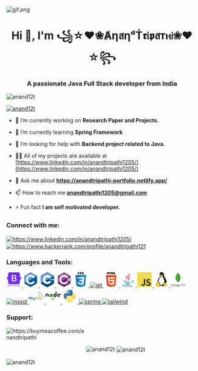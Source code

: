 <img src="https://www.google.com/url?sa=i&url=https%3A%2F%2Fgithub.com%2Fusman-rizwan&psig=AOvVaw3JxTUAyDbgpRR4g0ubc1Jg&ust=1721550767840000&source=images&cd=vfe&opi=89978449&ved=0CBAQjRxqFwoTCMDB3cGatYcDFQAAAAAdAAAAABAQ" alt="gif.png">
<h1 align="center">Hi 👋, I'm ︎꧁☆❤️❀ȺƞสƞᵈṪ𝖗𝗂𝖕สтⲏ𝗂❀❤️☆꧂</h1>
<h3 align="center">A passionate Java Full Stack developer from India</h3>

<p align="left"> <img src="https://komarev.com/ghpvc/?username=anand12t&label=Profile%20views&color=0e75b6&style=flat" alt="anand12t" /> </p>

<p align="left"> <a href="https://github.com/ryo-ma/github-profile-trophy"><img src="https://github-profile-trophy.vercel.app/?username=anand12t" alt="anand12t" /></a> </p>

- 🔭 I’m currently working on **Research Paper and Projects.**

- 🌱 I’m currently learning **Spring Framework**

- 🤝 I’m looking for help with **Backend project related to Java.**

- 👨‍💻 All of my projects are available at [https://www.linkedin.com/in/anandtripathi1205/](https://www.linkedin.com/in/anandtripathi1205/)

- 💬 Ask me about **https://anandtripathi-portfolio.netlify.app/**

- 📫 How to reach me **anandtripathi1205@gmail.com**

- ⚡ Fun fact **I am self motivated developer.**

<h3 align="left">Connect with me:</h3>
<p align="left">
<a href="https://linkedin.com/in/https://www.linkedin.com/in/anandtripathi1205/" target="blank"><img align="center" src="https://raw.githubusercontent.com/rahuldkjain/github-profile-readme-generator/master/src/images/icons/Social/linked-in-alt.svg" alt="https://www.linkedin.com/in/anandtripathi1205/" height="30" width="40" /></a>
<a href="https://www.hackerrank.com/https://www.hackerrank.com/profile/anandtripathi121" target="blank"><img align="center" src="https://raw.githubusercontent.com/rahuldkjain/github-profile-readme-generator/master/src/images/icons/Social/hackerrank.svg" alt="https://www.hackerrank.com/profile/anandtripathi121" height="30" width="40" /></a>
</p>

<h3 align="left">Languages and Tools:</h3>
<p align="left"> <a href="https://getbootstrap.com" target="_blank" rel="noreferrer"> <img src="https://raw.githubusercontent.com/devicons/devicon/master/icons/bootstrap/bootstrap-plain-wordmark.svg" alt="bootstrap" width="40" height="40"/> </a> <a href="https://www.cprogramming.com/" target="_blank" rel="noreferrer"> <img src="https://raw.githubusercontent.com/devicons/devicon/master/icons/c/c-original.svg" alt="c" width="40" height="40"/> </a> <a href="https://www.w3schools.com/cpp/" target="_blank" rel="noreferrer"> <img src="https://raw.githubusercontent.com/devicons/devicon/master/icons/cplusplus/cplusplus-original.svg" alt="cplusplus" width="40" height="40"/> </a> <a href="https://www.w3schools.com/cs/" target="_blank" rel="noreferrer"> <img src="https://raw.githubusercontent.com/devicons/devicon/master/icons/csharp/csharp-original.svg" alt="csharp" width="40" height="40"/> </a> <a href="https://www.w3schools.com/css/" target="_blank" rel="noreferrer"> <img src="https://raw.githubusercontent.com/devicons/devicon/master/icons/css3/css3-original-wordmark.svg" alt="css3" width="40" height="40"/> </a> <a href="https://git-scm.com/" target="_blank" rel="noreferrer"> <img src="https://www.vectorlogo.zone/logos/git-scm/git-scm-icon.svg" alt="git" width="40" height="40"/> </a> <a href="https://www.w3.org/html/" target="_blank" rel="noreferrer"> <img src="https://raw.githubusercontent.com/devicons/devicon/master/icons/html5/html5-original-wordmark.svg" alt="html5" width="40" height="40"/> </a> <a href="https://www.java.com" target="_blank" rel="noreferrer"> <img src="https://raw.githubusercontent.com/devicons/devicon/master/icons/java/java-original.svg" alt="java" width="40" height="40"/> </a> <a href="https://developer.mozilla.org/en-US/docs/Web/JavaScript" target="_blank" rel="noreferrer"> <img src="https://raw.githubusercontent.com/devicons/devicon/master/icons/javascript/javascript-original.svg" alt="javascript" width="40" height="40"/> </a> <a href="https://www.linux.org/" target="_blank" rel="noreferrer"> <img src="https://raw.githubusercontent.com/devicons/devicon/master/icons/linux/linux-original.svg" alt="linux" width="40" height="40"/> </a> <a href="https://www.mongodb.com/" target="_blank" rel="noreferrer"> <img src="https://raw.githubusercontent.com/devicons/devicon/master/icons/mongodb/mongodb-original-wordmark.svg" alt="mongodb" width="40" height="40"/> </a> <a href="https://www.microsoft.com/en-us/sql-server" target="_blank" rel="noreferrer"> <img src="https://www.svgrepo.com/show/303229/microsoft-sql-server-logo.svg" alt="mssql" width="40" height="40"/> </a> <a href="https://www.mysql.com/" target="_blank" rel="noreferrer"> <img src="https://raw.githubusercontent.com/devicons/devicon/master/icons/mysql/mysql-original-wordmark.svg" alt="mysql" width="40" height="40"/> </a> <a href="https://nodejs.org" target="_blank" rel="noreferrer"> <img src="https://raw.githubusercontent.com/devicons/devicon/master/icons/nodejs/nodejs-original-wordmark.svg" alt="nodejs" width="40" height="40"/> </a> <a href="https://www.python.org" target="_blank" rel="noreferrer"> <img src="https://raw.githubusercontent.com/devicons/devicon/master/icons/python/python-original.svg" alt="python" width="40" height="40"/> </a> <a href="https://spring.io/" target="_blank" rel="noreferrer"> <img src="https://www.vectorlogo.zone/logos/springio/springio-icon.svg" alt="spring" width="40" height="40"/> </a> <a href="https://tailwindcss.com/" target="_blank" rel="noreferrer"> <img src="https://www.vectorlogo.zone/logos/tailwindcss/tailwindcss-icon.svg" alt="tailwind" width="40" height="40"/> </a> </p>

<h3 align="left">Support:</h3>
<p><a href="https://www.buymeacoffee.com/https://buymeacoffee.com/anandtripathi"> <img align="left" src="https://cdn.buymeacoffee.com/buttons/v2/default-yellow.png" height="50" width="210" alt="https://buymeacoffee.com/anandtripathi" /></a></p><br><br>

<p><img align="left" src="https://github-readme-stats.vercel.app/api/top-langs?username=anand12t&show_icons=true&locale=en&layout=compact" alt="anand12t" /></p>

<p>&nbsp;<img align="center" src="https://github-readme-stats.vercel.app/api?username=anand12t&show_icons=true&locale=en" alt="anand12t" /></p>

<p><img align="center" src="https://github-readme-streak-stats.herokuapp.com/?user=anand12t&" alt="anand12t" /></p>
